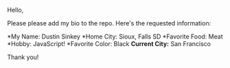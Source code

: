 Hello,

Please please add my bio to the repo. Here's the requested information:

*My Name: Dustin Sinkey
*Home City: Sioux, Falls SD
*Favorite Food: Meat
*Hobby: JavaScript!
*Favorite Color: Black
**Current City:** San Francisco

Thank you!
